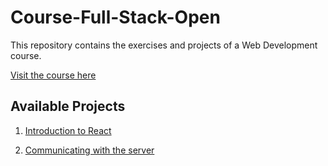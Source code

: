 # Course-Full-Stack-Open
This repository contains the exercises and projects of a Web Development course.

[Visit the course here](https://fullstackopen.com/en/)

## Available Projects

1. [Introduction to React](./part1)  

2. [Communicating with the server](./part2)  
